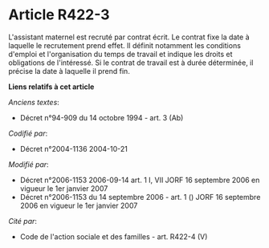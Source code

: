 # Article R422-3

L'assistant maternel est recruté par contrat écrit. Le contrat fixe la date à laquelle le recrutement prend effet. Il définit
notamment les conditions d'emploi et l'organisation du temps de travail et indique les droits et obligations de l'intéressé.
Si le contrat de travail est à durée déterminée, il précise la date à laquelle il prend fin.

**Liens relatifs à cet article**

_Anciens textes_:

  - Décret n°94-909 du 14 octobre 1994 - art. 3 (Ab)

_Codifié par_:

  - Décret n°2004-1136 2004-10-21

_Modifié par_:

  - Décret n°2006-1153 2006-09-14 art. 1 I, VII JORF 16 septembre 2006 en vigueur le 1er janvier 2007
  - Décret n°2006-1153 du 14 septembre 2006 - art. 1 () JORF 16 septembre 2006 en vigueur le 1er janvier 2007

_Cité par_:

  - Code de l'action sociale et des familles - art. R422-4 (V)
